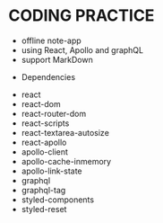 # CODING PRACTICE
- offline note-app
- using React, Apollo and graphQL
- support MarkDown

* Dependencies
- react
- react-dom
- react-router-dom
- react-scripts
- react-textarea-autosize
- react-apollo
- apollo-client
- apollo-cache-inmemory
- apollo-link-state
- graphql
- graphql-tag
- styled-components
- styled-reset
